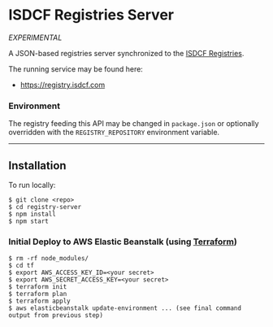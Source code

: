 ISDCF Registries Server
=======================

_EXPERIMENTAL_

A JSON-based registries server synchronized to the [ISDCF Registries](https://github.com/ISDCF/registries/).

The running service may be found here:

   * https://registry.isdcf.com

### Environment

The registry feeding this API may be changed in `package.json` or optionally overridden with the `REGISTRY_REPOSITORY` environment variable.

---

## Installation

To run locally:

```shell
$ git clone <repo>
$ cd registry-server
$ npm install
$ npm start
```

### Initial Deploy to AWS Elastic Beanstalk (using [Terraform](https://www.terraform.io))

```shell
$ rm -rf node_modules/
$ cd tf
$ export AWS_ACCESS_KEY_ID=<your secret>
$ export AWS_SECRET_ACCESS_KEY=<your secret>
$ terraform init
$ terraform plan
$ terraform apply
$ aws elasticbeanstalk update-environment ... (see final command output from previous step)
```
